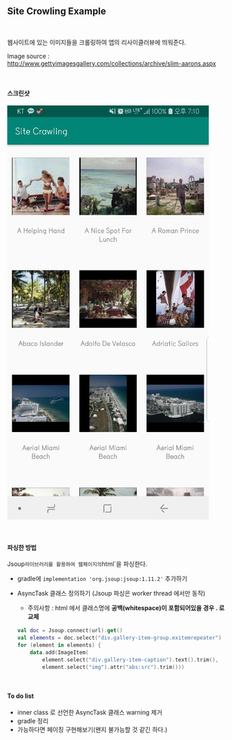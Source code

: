 ## Site Crowling Example

<br>

웹사이트에 있는 이미지들을 크롤링하여 앱의 리사이클러뷰에 띄워준다.

Image source : http://www.gettyimagesgallery.com/collections/archive/slim-aarons.aspx

<br>

#### 스크린샷

![](screenshots_main.jpg) 

<br>

#### 파싱한 방법

Jsoup` 라이브러리를 활용하여 웹페이지의 `html`을 파싱한다.

- gradle에 `implementation 'org.jsoup:jsoup:1.11.2'` 추가하기

- AsyncTask 클래스 정의하기 (Jsoup 파싱은 worker thread 에서만 동작)

  - 주의사항 : html 에서 클래스명에 **공백(whitespace)이 포함되어있을 경우 . 로 교체**

  ```kotlin
  val doc = Jsoup.connect(url).get()
  val elements = doc.select("div.gallery-item-group.exitemrepeater")
  for (element in elements) {
      data.add(ImageItem(
          element.select("div.gallery-item-caption").text().trim(), 	// 이미지 제목
          element.select("img").attr("abs:src").trim()))              // 이미지 썸네일
  ```

<br>

#### To do list

- inner class 로 선언한 AsyncTask 클래스 warning 제거
- gradle 정리
- 가능하다면 페이징 구현해보기(왠지 불가능할 것 같긴 하다.)

